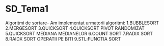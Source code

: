 # SD_Tema1
 Algoritmi de sortare-
 Am implementat urmatorii algoritmi:
 1.BUBBLESORT
 2.MERGESORT
 3.QUICKSORT
 4.QUICKSORT PIVOT RANDOMIZAT
 5.QUICKSORT MEDIANA MEDIANELOR
 6.COUNT SORT
 7.RADIX SORT
 8.RAIDX SORT OPERATII PE BITI
 9.STL:FUNCTIA SORT
